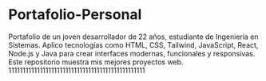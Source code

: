 # Portafolio-Personal
Portafolio de un joven desarrollador de 22 años, estudiante de Ingeniería en Sistemas. Aplico tecnologías como HTML, CSS, Tailwind, JavaScript, React, Node.js y Java para crear interfaces modernas, funcionales y responsivas. Este repositorio muestra mis mejores proyectos web.
111111111111111111111111111111111111111111111111